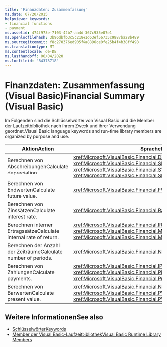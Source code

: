 ```yaml
---
title: 'Finanzdaten: Zusammenfassung'
ms.date: 07/20/2015
helpviewer_keywords:
- financial functions
- payment
ms.assetid: 474f973e-7103-42b7-aa4d-367c935e07e1
ms.openlocfilehash: 3b96dbfb3c5c218e1d63ef56735c9887ba28b489
ms.sourcegitcommit: f8c270376ed905f6a8896ce0fe25b4f4b38ff498
ms.translationtype: MT
ms.contentlocale: de-DE
ms.lasthandoff: 06/04/2020
ms.locfileid: "84373718"
---
```

# <a name="financial-summary-visual-basic"></a><span data-ttu-id="a86b1-102">Finanzdaten: Zusammenfassung (Visual Basic)</span><span class="sxs-lookup"><span data-stu-id="a86b1-102">Financial Summary (Visual Basic)</span></span>
<span data-ttu-id="a86b1-103">Im Folgenden sind die Schlüsselwörter von Visual Basic und die Member der Laufzeitbibliothek nach ihrem Zweck und ihrer Verwendung geordnet.</span><span class="sxs-lookup"><span data-stu-id="a86b1-103">Visual Basic language keywords and run-time library members are organized by purpose and use.</span></span>  
  
|<span data-ttu-id="a86b1-104">Aktion</span><span class="sxs-lookup"><span data-stu-id="a86b1-104">Action</span></span>|<span data-ttu-id="a86b1-105">Sprachelement</span><span class="sxs-lookup"><span data-stu-id="a86b1-105">Language element</span></span>|  
|------------|----------------------|  
|<span data-ttu-id="a86b1-106">Berechnen von Abschreibungen</span><span class="sxs-lookup"><span data-stu-id="a86b1-106">Calculate depreciation.</span></span>|<span data-ttu-id="a86b1-107"><xref:Microsoft.VisualBasic.Financial.DDB%2A>, <xref:Microsoft.VisualBasic.Financial.SLN%2A>, <xref:Microsoft.VisualBasic.Financial.SYD%2A></span><span class="sxs-lookup"><span data-stu-id="a86b1-107"><xref:Microsoft.VisualBasic.Financial.DDB%2A>, <xref:Microsoft.VisualBasic.Financial.SLN%2A>, <xref:Microsoft.VisualBasic.Financial.SYD%2A></span></span>|  
|<span data-ttu-id="a86b1-108">Berechnen von Endwerten</span><span class="sxs-lookup"><span data-stu-id="a86b1-108">Calculate future value.</span></span>|<xref:Microsoft.VisualBasic.Financial.FV%2A>|  
|<span data-ttu-id="a86b1-109">Berechnen von Zinssätzen</span><span class="sxs-lookup"><span data-stu-id="a86b1-109">Calculate interest rate.</span></span>|<xref:Microsoft.VisualBasic.Financial.Rate%2A>|  
|<span data-ttu-id="a86b1-110">Berechnen interner Ertragssätze</span><span class="sxs-lookup"><span data-stu-id="a86b1-110">Calculate internal rate of return.</span></span>|<span data-ttu-id="a86b1-111"><xref:Microsoft.VisualBasic.Financial.IRR%2A>, <xref:Microsoft.VisualBasic.Financial.MIRR%2A></span><span class="sxs-lookup"><span data-stu-id="a86b1-111"><xref:Microsoft.VisualBasic.Financial.IRR%2A>, <xref:Microsoft.VisualBasic.Financial.MIRR%2A></span></span>|  
|<span data-ttu-id="a86b1-112">Berechnen der Anzahl der Zeiträume</span><span class="sxs-lookup"><span data-stu-id="a86b1-112">Calculate number of periods.</span></span>|<xref:Microsoft.VisualBasic.Financial.NPer%2A>|  
|<span data-ttu-id="a86b1-113">Berechnen von Zahlungen</span><span class="sxs-lookup"><span data-stu-id="a86b1-113">Calculate payments.</span></span>|<span data-ttu-id="a86b1-114"><xref:Microsoft.VisualBasic.Financial.IPmt%2A>, <xref:Microsoft.VisualBasic.Financial.Pmt%2A>, <xref:Microsoft.VisualBasic.Financial.PPmt%2A></span><span class="sxs-lookup"><span data-stu-id="a86b1-114"><xref:Microsoft.VisualBasic.Financial.IPmt%2A>, <xref:Microsoft.VisualBasic.Financial.Pmt%2A>, <xref:Microsoft.VisualBasic.Financial.PPmt%2A></span></span>|  
|<span data-ttu-id="a86b1-115">Berechnen von Barwerten</span><span class="sxs-lookup"><span data-stu-id="a86b1-115">Calculate present value.</span></span>|<span data-ttu-id="a86b1-116"><xref:Microsoft.VisualBasic.Financial.NPV%2A>, <xref:Microsoft.VisualBasic.Financial.PV%2A></span><span class="sxs-lookup"><span data-stu-id="a86b1-116"><xref:Microsoft.VisualBasic.Financial.NPV%2A>, <xref:Microsoft.VisualBasic.Financial.PV%2A></span></span>|  
  
## <a name="see-also"></a><span data-ttu-id="a86b1-117">Weitere Informationen</span><span class="sxs-lookup"><span data-stu-id="a86b1-117">See also</span></span>

- [<span data-ttu-id="a86b1-118">Schlüsselwörter</span><span class="sxs-lookup"><span data-stu-id="a86b1-118">Keywords</span></span>](index.md)
- [<span data-ttu-id="a86b1-119">Member der Visual Basic-Laufzeitbibliothek</span><span class="sxs-lookup"><span data-stu-id="a86b1-119">Visual Basic Runtime Library Members</span></span>](../runtime-library-members.md)

